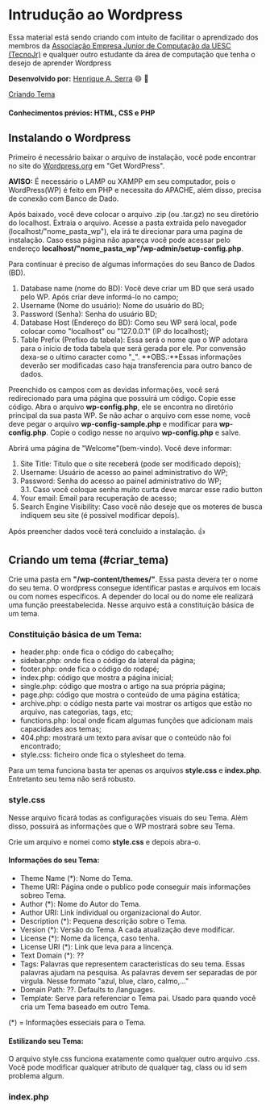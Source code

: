 # Intrudução ao Wordpress

Essa material está sendo criando com intuito de facilitar o aprendizado dos membros da [Associação Empresa Junior de Computação da UESC (TecnoJr)](https://www.tecnojr.com.br/) e qualquer outro estudante da área de computação que tenha o desejo de aprender Wordpress

**Desenvolvido por:**
[Henrique A. Serra](https://github.com/SerraZ3/) :smile: :metal:

[Criando Tema](##Criando-um-tema)

#### Conhecimentos prévios: HTML, CSS e PHP

## Instalando o Wordpress

Primeiro é necessário baixar o arquivo de instalação, você pode encontrar no site 	do [Wordpress.org](https://wordpress.org/) em "Get WordPress".

**AVISO:** É necessário o LAMP ou XAMPP em seu computador, pois o WordPress(WP) é feito em PHP e necessita do APACHE, além disso, precisa de conexão com Banco de Dado.

Após baixado, você deve colocar o arquivo .zip (ou .tar.gz) no seu diretório do localhost. Extraia o arquivo. Acesse a pasta extraida pelo navegador (localhost/"nome_pasta_wp"), ela irá te direcionar para uma pagina de instalação. Caso essa página não apareça você pode acessar pelo endereço **localhost/"nome_pasta_wp"/wp-admin/setup-config.php**.

Para continuar é preciso de algumas informações do seu Banco de Dados (BD).
1. Database name (nome do BD): Você deve criar um BD que será usado pelo WP. Após criar deve informá-lo no campo;
2. Username (Nome do usuário): Nome do usuário do BD;
3. Password (Senha): Senha do usuário BD;
4. Database Host (Endereço do BD): Como seu WP será local, pode colocar como "localhost" ou "127.0.0.1" (IP do localhost);
5. Table Prefix (Prefixo da tabela): Essa será o nome que o WP adotara para o inicio de toda tabela que será gerada por ele. Por convensão dexa-se o ultimo caracter como "_".
**OBS.:**Essas informações deverão ser modificadas caso haja transferencia para outro banco de dados.

Preenchido os campos com as devidas informações, você será redirecionado para uma página que possuirá um código. Copie esse código. Abra o arquivo **wp-config.php**, ele se encontra no diretório principal da sua pasta WP. Se não achar o arquivo com esse nome, você deve pegar o arquivo **wp-config-sample.php** e modificar para **wp-config.php**. Copie o codigo nesse no arquivo **wp-config.php** e salve.

Abrirá uma página de "Welcome"(bem-vindo). Você deve informar:
1. Site Title: Titulo que o site receberá (pode ser modificado depois);
2. Username: Usuário de acesso ao painel administrativo do WP;
3. Password: Senha do acesso ao painel administrativo do WP;<br>
3.1. Caso você coloque senha muito curta deve marcar esse radio button
4. Your email: Email para recuperação de acesso;
5. Search Engine Visibility: Caso você não deseje que os moteres de busca indiquem seu site (é possivel modificar depois).

Após preencher dados você terá concluido a instalação. :thumbsup:


## Criando um tema (#criar_tema)

Crie uma pasta em **"/wp-content/themes/"**. Essa pasta devera ter o nome do seu tema. O wordpress consegue identificar pastas e arquivos em locais ou com nomes específicos. A depender do local ou do nome ele realizará uma função preestabelecida. Nesse arquivo está a constituição básica de um tema.

### Constituição básica de um Tema:

* header.php: onde fica o código do cabeçalho;
* sidebar.php: onde fica o código da lateral da página;
* footer.php: onde fica o código do rodapé;
* index.php: código que mostra a página inicial;
* single.php: código que mostra o artigo na sua própria página;
* page.php: código que mostra o conteúdo de uma página estática;
* archive.php: o código nesta parte vai mostrar os artigos que estão no arquivo, nas categorias, tags, etc;
* functions.php: local onde ficam algumas funções que adicionam mais capacidades aos temas;
* 404.php: mostrará um texto para avisar que o conteúdo não foi encontrado;
* style.css: ficheiro onde fica o stylesheet do tema.

Para um tema funciona basta ter apenas os arquivos **style.css** e **index.php**. Entretanto seu tema não será robusto.

### style.css

Nesse arquivo ficará todas as configurações visuais do seu Tema. Além disso, possuirá as informações que o WP mostrará sobre seu Tema.

Crie um arquivo e nomei como **style.css** e depois abra-o.

#### Informações do seu Tema:

* Theme Name (\*): Nome do Tema.
* Theme URI: Página onde o publico pode conseguir mais informações sobreo Tema.
* Author (\*): Nome do Autor do Tema.
* Author URI: Link individual ou organizacional do Autor.
* Description (\*): Pequena descrição sobre o Tema.
* Version (\*): Versão do Tema. A cada atualização deve modificar.
* License (\*): Nome da licença, caso tenha.
* License URI (\*): Link que leva para a lincença.
* Text Domain (\*): ??
* Tags: Palavras que representem caracteristicas do seu tema. Essas palavras ajudam na pesquisa. As palavras devem ser separadas de por virgula. Nesse formato "azul, blue, claro, calmo,..."
* Domain Path: ??. Defaults to /languages.
* Template: Serve para referenciar o Tema pai. Usado para quando você cria um Tema baseado em outro Tema. 

(\*) = Informações esseciais para o Tema.


#### Estilizando seu Tema:

O arquivo style.css funciona exatamente como qualquer outro arquivo .css. Você pode modificar qualquer atributo de qualquer tag, class ou id sem problema algum.

### index.php